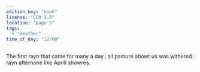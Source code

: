 ```yaml
---
edition_key: "book"
license: "CC0 1.0"
location: "page 5"
tags:
  - "weather"
time_of_day: "12/00"
---
```

The first rayn that came for many a day ;
all pasture abowt us was withered : rayn afternone like Aprill
showres.
